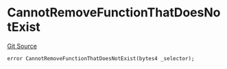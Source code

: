 # CannotRemoveFunctionThatDoesNotExist
[Git Source](https://github.com/thrackle-io/Tron/blob/0f66d21b157a740e3d9acae765069e378935a031/src/diamond/core/DiamondCut/DiamondCutLib.sol)


```solidity
error CannotRemoveFunctionThatDoesNotExist(bytes4 _selector);
```

